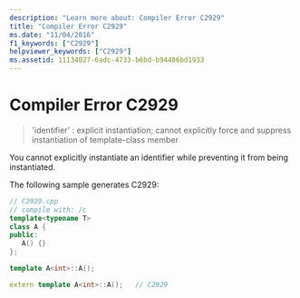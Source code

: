 ```yaml
---
description: "Learn more about: Compiler Error C2929"
title: "Compiler Error C2929"
ms.date: "11/04/2016"
f1_keywords: ["C2929"]
helpviewer_keywords: ["C2929"]
ms.assetid: 11134027-6adc-4733-b6bd-b94486bd1933
---
```

# Compiler Error C2929

> 'identifier' : explicit instantiation; cannot explicitly force and suppress instantiation of template-class member

You cannot explicitly instantiate an identifier while preventing it from being instantiated.

The following sample generates C2929:

```cpp
// C2929.cpp
// compile with: /c
template<typename T>
class A {
public:
   A() {}
};

template A<int>::A();

extern template A<int>::A();   // C2929
```
